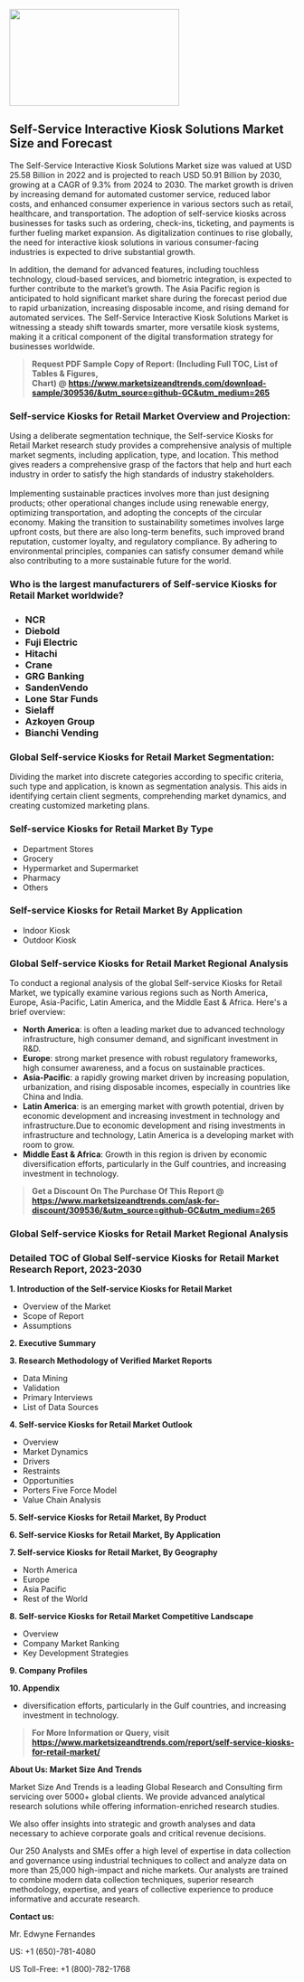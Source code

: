 <p><img class="alignnone size-medium wp-image-20088" src="https://ffe5etoiles.com/wp-content/uploads/2024/12/MST1-300x171.png" alt="" width="300" height="171" /></p><h2>Self-Service Interactive Kiosk Solutions Market Size and Forecast</h2><p>The Self-Service Interactive Kiosk Solutions Market size was valued at USD 25.58 Billion in 2022 and is projected to reach USD 50.91 Billion by 2030, growing at a CAGR of 9.3% from 2024 to 2030. The market growth is driven by increasing demand for automated customer service, reduced labor costs, and enhanced consumer experience in various sectors such as retail, healthcare, and transportation. The adoption of self-service kiosks across businesses for tasks such as ordering, check-ins, ticketing, and payments is further fueling market expansion. As digitalization continues to rise globally, the need for interactive kiosk solutions in various consumer-facing industries is expected to drive substantial growth.</p><p>In addition, the demand for advanced features, including touchless technology, cloud-based services, and biometric integration, is expected to further contribute to the market’s growth. The Asia Pacific region is anticipated to hold significant market share during the forecast period due to rapid urbanization, increasing disposable income, and rising demand for automated services. The Self-Service Interactive Kiosk Solutions Market is witnessing a steady shift towards smarter, more versatile kiosk systems, making it a critical component of the digital transformation strategy for businesses worldwide.</p></p><blockquote id="" class=""><strong>Request PDF Sample Copy of Report: (Including Full TOC, List of Tables &amp; Figures, Chart)&nbsp;@&nbsp;<strong><a href="https://www.marketsizeandtrends.com/download-sample/309536/&utm_source=github-GC&utm_medium=265" target="_blank">https://www.marketsizeandtrends.com/download-sample/309536/&utm_source=github-GC&utm_medium=265</a></strong></strong></blockquote><h3 id="" class="">Self-service Kiosks for Retail Market&nbsp;Overview and Projection:</h3><p id="" class="">Using a deliberate segmentation technique, the Self-service Kiosks for Retail Market research study provides a comprehensive analysis of multiple market segments, including application, type, and location. This method gives readers a comprehensive grasp of the factors that help and hurt each industry in order to satisfy the high standards of industry stakeholders. <br /> <br />Implementing sustainable practices involves more than just designing products; other operational changes include using renewable energy, optimizing transportation, and adopting the concepts of the circular economy. Making the transition to sustainability sometimes involves large upfront costs, but there are also long-term benefits, such improved brand reputation, customer loyalty, and regulatory compliance. By adhering to environmental principles, companies can satisfy consumer demand while also contributing to a more sustainable future for the world.</p><h3 id="" class="">Who is the largest manufacturers of&nbsp;Self-service Kiosks for Retail Market worldwide?</h3><h3 class=""><p><ul><li>NCR </li><li> Diebold </li><li> Fuji Electric </li><li> Hitachi </li><li> Crane </li><li> GRG Banking </li><li> SandenVendo </li><li> Lone Star Funds </li><li> Sielaff </li><li> Azkoyen Group </li><li> Bianchi Vending</li></ul></p></h3><h3 id="" class="">Global&nbsp;Self-service Kiosks for Retail Market Segmentation:</h3><p id="" class="">Dividing the market into discrete categories according to specific criteria, such type and application, is known as segmentation analysis. This aids in identifying certain client segments, comprehending market dynamics, and creating customized marketing plans.</p><h3 id="" class="">Self-service Kiosks for Retail Market&nbsp;By Type</h3><p><p><ul><li>Department Stores</li><li> Grocery</li><li> Hypermarket and Supermarket</li><li> Pharmacy</li><li> Others</p></li></ul></p></p><h3 id="" class="">Self-service Kiosks for Retail Market&nbsp;By Application</h3><p class=""><p><ul><li>Indoor Kiosk</li><li> Outdoor Kiosk</li></ul></p></p><h3 id="" class="">Global Self-service Kiosks for Retail Market Regional Analysis</h3><p id="" class="">To conduct a regional analysis of the global Self-service Kiosks for Retail Market, we typically examine various regions such as North America, Europe, Asia-Pacific, Latin America, and the Middle East &amp; Africa. Here's a brief overview:</p><ul><li><strong>North America</strong>: is often a leading market due to advanced technology infrastructure, high consumer demand, and significant investment in R&amp;D.</li><li><strong>Europe</strong>: strong market presence with robust regulatory frameworks, high consumer awareness, and a focus on sustainable practices.</li><li><strong>Asia-Pacific</strong>: a rapidly growing market driven by increasing population, urbanization, and rising disposable incomes, especially in countries like China and India.</li><li><strong>Latin America</strong>: is an emerging market with growth potential, driven by economic development and increasing investment in technology and infrastructure.Due to economic development and rising investments in infrastructure and technology, Latin America is a developing market with room to grow.</li><li><strong>Middle East &amp; Africa</strong>: Growth in this region is driven by economic diversification efforts, particularly in the Gulf countries, and increasing investment in technology.</li></ul><blockquote id="" class=""><strong>Get a Discount On The Purchase Of This Report @ <strong><a href="https://www.marketsizeandtrends.com/ask-for-discount/309536/&utm_source=github-GC&utm_medium=265" target="_blank">https://www.marketsizeandtrends.com/ask-for-discount/309536/&utm_source=github-GC&utm_medium=265</a></strong></strong></blockquote><h3 id="" class="">Global Self-service Kiosks for Retail Market Regional Analysis</h3><h3 id="" class="">Detailed TOC of Global Self-service Kiosks for Retail Market Research Report, 2023-2030</h3><p id="" class=""><strong>1. Introduction of the Self-service Kiosks for Retail Market</strong></p><ul><li>Overview of the Market</li><li>Scope of Report</li><li>Assumptions</li></ul><p id="" class=""><strong>2. Executive Summary</strong></p><p id="" class=""><strong>3. Research Methodology of Verified Market Reports</strong></p><ul><li>Data Mining</li><li>Validation</li><li>Primary Interviews</li><li>List of Data Sources</li></ul><p id="" class=""><strong>4. Self-service Kiosks for Retail Market Outlook</strong></p><ul><li>Overview</li><li>Market Dynamics</li><li>Drivers</li><li>Restraints</li><li>Opportunities</li><li>Porters Five Force Model</li><li>Value Chain Analysis</li></ul><p id="" class=""><strong>5. Self-service Kiosks for Retail Market, By Product</strong></p><p id="" class=""><strong>6. Self-service Kiosks for Retail Market, By Application</strong></p><p id="" class=""><strong>7. Self-service Kiosks for Retail Market, By Geography</strong></p><ul><li>North America</li><li>Europe</li><li>Asia Pacific</li><li>Rest of the World</li></ul><p id="" class=""><strong>8. Self-service Kiosks for Retail Market Competitive Landscape</strong></p><ul><li>Overview</li><li>Company Market Ranking</li><li>Key Development Strategies</li></ul><p id="" class=""><strong>9. Company Profiles</strong></p><p id="" class=""><strong>10. Appendix</strong></p><ul><li>diversification efforts, particularly in the Gulf countries, and increasing investment in technology.</li></ul><blockquote id="" class=""><strong>For More Information or Query, visit <strong><strong><a href="https://www.marketsizeandtrends.com/report/self-service-kiosks-for-retail-market/" target="_blank">https://www.marketsizeandtrends.com/report/self-service-kiosks-for-retail-market/</a></strong></strong></strong></blockquote><p id="" class=""><strong>About Us: Market Size And Trends</strong></p><p id="" class="">Market Size And Trends is a leading Global Research and Consulting firm servicing over 5000+ global clients. We provide advanced analytical research solutions while offering information-enriched research studies.</p><p id="" class="">We also offer insights into strategic and growth analyses and data necessary to achieve corporate goals and critical revenue decisions.</p><p id="" class="">Our 250 Analysts and SMEs offer a high level of expertise in data collection and governance using industrial techniques to collect and analyze data on more than 25,000 high-impact and niche markets. Our analysts are trained to combine modern data collection techniques, superior research methodology, expertise, and years of collective experience to produce informative and accurate research.</p><p id="" class=""><strong>Contact us:</strong></p><p id="" class="">Mr. Edwyne Fernandes</p><p id="" class="">US: +1 (650)-781-4080</p><p id="" class="">US Toll-Free: +1 (800)-782-1768</p>
